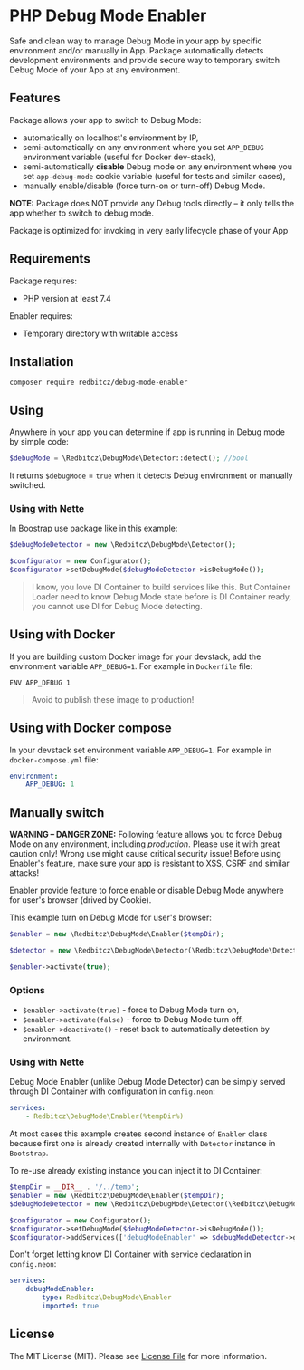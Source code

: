PHP Debug Mode Enabler
======================

Safe and clean way to manage Debug Mode in your app by specific environment and/or manually in App.
Package automatically detects development environments and provide secure way to temporary switch Debug Mode of your App
at any environment.

## Features
Package allows your app to switch to Debug Mode:
- automatically on localhost's environment by IP,
- semi-automatically on any environment where you set `APP_DEBUG` environment variable (useful for Docker dev-stack),
- semi-automatically **disable** Debug mode on any environment where you set `app-debug-mode` cookie variable (useful for
tests and similar cases),
- manually enable/disable (force turn-on or turn-off) Debug Mode.

**NOTE:** Package does NOT provide any Debug tools directly – it only tells the app whether to switch to debug mode.

Package is optimized for invoking in very early lifecycle phase of your App

## Requirements
Package requires:

- PHP version at least 7.4

Enabler requires:
 
- Temporary directory with writable access

## Installation
```shell
composer require redbitcz/debug-mode-enabler
```

## Using
Anywhere in your app you can determine if app is running in Debug mode by simple code:
```php
$debugMode = \Redbitcz\DebugMode\Detector::detect(); //bool
```

It returns `$debugMode` = `true` when it detects Debug environment or manually switched.

### Using with Nette
In Boostrap use package like in this example:
```php
$debugModeDetector = new \Redbitcz\DebugMode\Detector();

$configurator = new Configurator();
$configurator->setDebugMode($debugModeDetector->isDebugMode());
```
> I know, you love DI Container to build services like this. But Container Loader need to know Debug Mode state before is
> DI Container ready, you cannot use DI for Debug Mode detecting.

## Using with Docker
If you are building custom Docker image for your devstack, add the environment variable `APP_DEBUG=1`. For example in `Dockerfile` file:
```
ENV APP_DEBUG 1
```
> Avoid to publish these image to production!

## Using with Docker compose
In your devstack set environment variable `APP_DEBUG=1`. For example in `docker-compose.yml` file:
```yaml
environment:
    APP_DEBUG: 1
```

## Manually switch
**WARNING – DANGER ZONE:** Following feature allows you to force Debug Mode on any environment, including *production*.
Please use it with great caution only! Wrong use might cause critical security issue! Before using Enabler's feature, make sure your app is resistant to XSS, CSRF and similar attacks!  

Enabler provide feature to force enable or disable Debug Mode anywhere for user's browser (drived by Cookie).

This example turn on Debug Mode for user's browser:
```php
$enabler = new \Redbitcz\DebugMode\Enabler($tempDir);

$detector = new \Redbitcz\DebugMode\Detector(\Redbitcz\DebugMode\Detector::MODE_FULL, $enabler);

$enabler->activate(true);
```

### Options
- `$enabler->activate(true)` - force to Debug Mode turn on,
- `$enabler->activate(false)` - force to Debug Mode turn off,
- `$enabler->deactivate()` - reset back to automatically detection by environment.

### Using with Nette
Debug Mode Enabler (unlike Debug Mode Detector) can be simply served through DI Container with configuration in `config.neon`:
```yaml
services:
    - Redbitcz\DebugMode\Enabler(%tempDir%)
```

At most cases this example creates second instance of `Enabler` class because first one is already created
internally with `Detector` instance in `Bootstrap`.

To re-use already existing instance you can inject it to DI Container:
```php
$tempDir = __DIR__ . '/../temp';
$enabler = new \Redbitcz\DebugMode\Enabler($tempDir);
$debugModeDetector = new \Redbitcz\DebugMode\Detector(\Redbitcz\DebugMode\Detector::MODE_FULL, $enabler);

$configurator = new Configurator();
$configurator->setDebugMode($debugModeDetector->isDebugMode());
$configurator->addServices(['debugModeEnabler' => $debugModeDetector->getEnabler()]);
```

Don't forget letting know DI Container with service declaration in `config.neon`:
```yaml
services:
    debugModeEnabler:
        type: Redbitcz\DebugMode\Enabler
        imported: true
```  

## License
The MIT License (MIT). Please see [License File](LICENSE) for more information.

